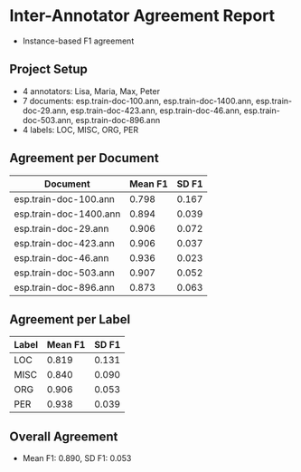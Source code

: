 # Inter-Annotator Agreement Report

* Instance-based F1 agreement

## Project Setup

* 4 annotators: Lisa, Maria, Max, Peter
* 7 documents: esp.train-doc-100.ann, esp.train-doc-1400.ann, esp.train-doc-29.ann, esp.train-doc-423.ann, esp.train-doc-46.ann, esp.train-doc-503.ann, esp.train-doc-896.ann
* 4 labels: LOC, MISC, ORG, PER

## Agreement per Document

| Document               |   Mean F1 |   SD F1 |
|------------------------|-----------|---------|
| esp.train-doc-100.ann  |     0.798 |   0.167 |
| esp.train-doc-1400.ann |     0.894 |   0.039 |
| esp.train-doc-29.ann   |     0.906 |   0.072 |
| esp.train-doc-423.ann  |     0.906 |   0.037 |
| esp.train-doc-46.ann   |     0.936 |   0.023 |
| esp.train-doc-503.ann  |     0.907 |   0.052 |
| esp.train-doc-896.ann  |     0.873 |   0.063 |

## Agreement per Label

| Label   |   Mean F1 |   SD F1 |
|---------|-----------|---------|
| LOC     |     0.819 |   0.131 |
| MISC    |     0.840 |   0.090 |
| ORG     |     0.906 |   0.053 |
| PER     |     0.938 |   0.039 |

## Overall Agreement

* Mean F1: 0.890, SD F1: 0.053

